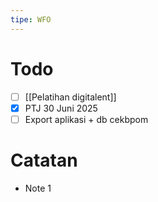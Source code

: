 ```yaml
---
tipe: WFO
---
```

# Todo
- [ ] [[Pelatihan digitalent]] 
- [x] PTJ 30 Juni 2025
- [ ] Export aplikasi + db cekbpom
# Catatan
- Note 1
